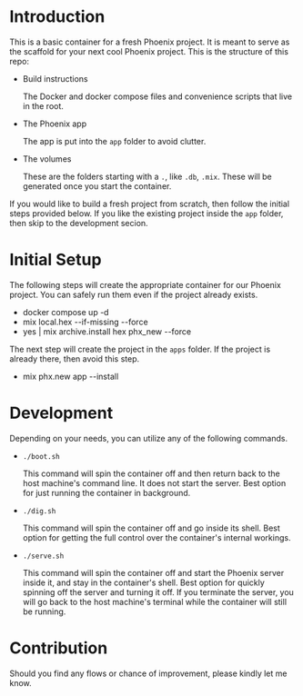 # Introduction
This is a basic container for a fresh Phoenix project. It is meant to serve as the scaffold for your next cool Phoenix project. This is the structure of this repo:
- Build instructions

  The Docker and docker compose files and convenience scripts that live in the root.
- The Phoenix app

  The app is put into the `app` folder to avoid clutter.

- The volumes

  These are the folders starting with a `.`, like `.db`, `.mix`. These will be generated once you start the container.

If you would like to build a fresh project from scratch, then follow the initial steps provided below. If you like the existing project inside the `app` folder, then skip to the development secion.

# Initial Setup
The following steps will create the appropriate container for our Phoenix project. You can safely run them even if the project already exists.
- docker compose up -d
- mix local.hex --if-missing --force
- yes | mix archive.install hex phx_new --force

The next step will create the project in the `apps` folder. If the project is already there, then avoid this step.
- mix phx.new app --install

# Development
Depending on your needs, you can utilize any of the following commands.

- `./boot.sh`

  This command will spin the container off and then return back to the host machine's command line. It does not start the server. Best option for just running the container in background.

- `./dig.sh`

  This command will spin the container off and go inside its shell. Best option for getting the full control over the container's internal workings.

- `./serve.sh`

  This command will spin the container off and start the Phoenix server inside it, and stay in the container's shell. Best option for quickly spinning off the server and turning it off. If you terminate the server, you will go back to the host machine's terminal while the container will still be running.

# Contribution
Should you find any flows or chance of improvement, please kindly let me know.
